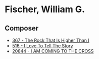 # Fischer, William G.

## Composer

- [367 - The Rock That Is Higher Than I](/hymns/367.md)
- [516 - I Love To Tell The Story](/hymns/516.md)
- [20844 - I AM COMING TO THE CROSS](/hymns/20844.md)

